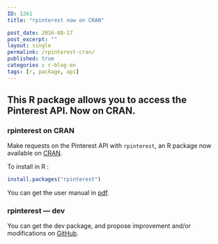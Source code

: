 ```yaml
---
ID: 1261
title: "rpinterest now on CRAN"

post_date: 2016-08-17
post_excerpt: ""
layout: single
permalink: /rpinterest-cran/
published: true
categories : r-blog-en
tags: [r, package, api]
---
```

## This R package allows you to access the Pinterest API. Now on CRAN.

### rpinterest on CRAN
Make requests on the Pinterest API with `rpinterest`, an R package now available on <a href="https://cran.r-project.org/web/packages/rpinterest/index.html" target="_blank">CRAN</a>.

To install in R :
``` r
install.packages("rpinterest")
```

You can get the user manual in <a href="https://cran.r-project.org/web/packages/rpinterest/rpinterest.pdf" target="_blank">pdf</a>.

### rpinterest — dev
You can get the dev package, and propose improvement and/or modifications on <a href="https://github.com/ColinFay/rpinterest" target="_blank">GitHub</a>.






